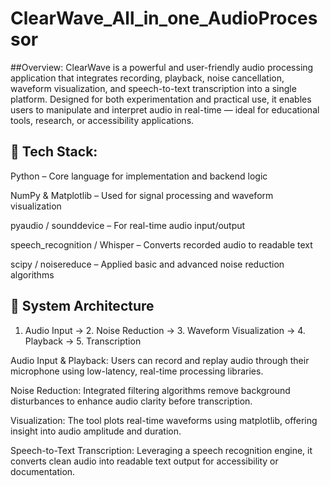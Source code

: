 # ClearWave_All_in_one_AudioProcessor

##Overview: 
ClearWave is a powerful and user-friendly audio processing application that integrates recording, playback, noise cancellation, waveform visualization, and speech-to-text transcription into a single platform. Designed for both experimentation and practical use, it enables users to manipulate and interpret audio in real-time — ideal for educational tools, research, or accessibility applications.


## 🧰 Tech Stack: 
Python – Core language for implementation and backend logic

NumPy & Matplotlib – Used for signal processing and waveform visualization

pyaudio / sounddevice – For real-time audio input/output

speech_recognition / Whisper – Converts recorded audio to readable text

scipy / noisereduce – Applied basic and advanced noise reduction algorithms

## 🧩 System Architecture 
1. Audio Input → 2. Noise Reduction → 3. Waveform Visualization → 4. Playback → 5. Transcription

Audio Input & Playback: Users can record and replay audio through their microphone using low-latency, real-time processing libraries.

Noise Reduction: Integrated filtering algorithms remove background disturbances to enhance audio clarity before transcription.

Visualization: The tool plots real-time waveforms using matplotlib, offering insight into audio amplitude and duration.

Speech-to-Text Transcription: Leveraging a speech recognition engine, it converts clean audio into readable text output for accessibility or documentation.

